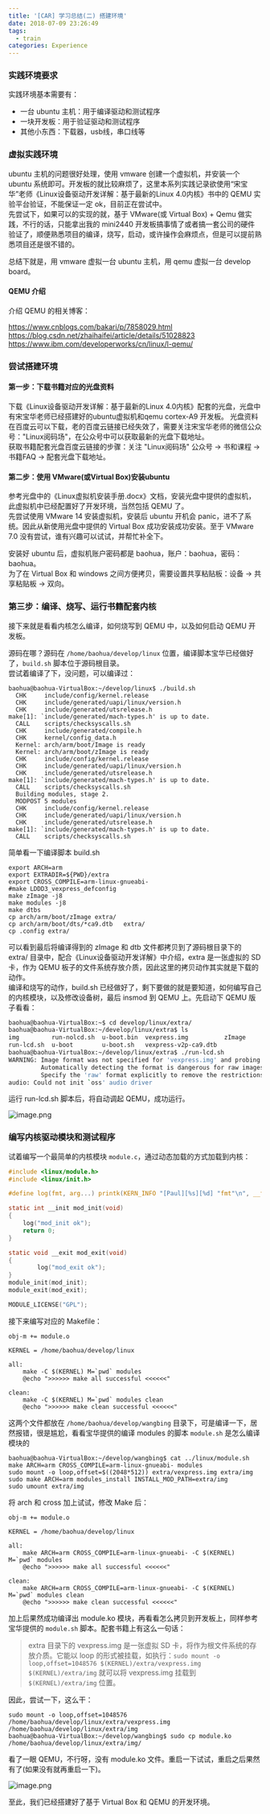 ```yaml
---
title: '[CAR] 学习总结(二) 搭建环境'
date: 2018-07-09 23:26:49
tags:
  - train
categories: Experience
---
```


### 实践环境要求

实践环境基本需要有：

- 一台 ubuntu 主机：用于编译驱动和测试程序
- 一块开发板：用于验证驱动和测试程序
- 其他小东西：下载器，usb线，串口线等

### 虚拟实践环境

ubuntu 主机的问题很好处理，使用 vmware 创建一个虚拟机，并安装一个 ubuntu 系统即可。开发板的就比较麻烦了，这里本系列实践记录欲使用“宋宝华”老师《Linux设备驱动开发详解：基于最新的Linux 4.0内核》书中的 QEMU 实验平台验证，不能保证一定 ok，目前正在尝试中。  
先尝试下，如果可以的实现的就，基于 VMware(或 Virtual Box) + Qemu 做实践，不行的话，只能拿出我的 mini2440 开发板搞事情了或者搞一套公司的硬件验证了，顺便熟悉项目的编译，烧写，启动，或许操作会麻烦点，但是可以提前熟悉项目还是很不错的。

总结下就是，用 vmware 虚拟一台 ubuntu 主机，用 qemu 虚拟一台 develop board。


#### QEMU 介绍

介绍 QEMU 的相关博客：

<https://www.cnblogs.com/bakari/p/7858029.html>
<https://blog.csdn.net/zhaihaifei/article/details/51028823>
<https://www.ibm.com/developerworks/cn/linux/l-qemu/>

### 尝试搭建环境

#### 第一步：下载书籍对应的光盘资料

下载《Linux设备驱动开发详解：基于最新的Linux 4.0内核》配套的光盘，光盘中有宋宝华老师已经搭建好的ubuntu虚拟机和qemu cortex-A9 开发板。
光盘资料在百度云可以下载，老的百度云链接已经失效了，需要关注宋宝华老师的微信公众号："Linux阅码场"，在公众号中可以获取最新的光盘下载地址。  
获取书籍配套光盘百度云链接的步骤：关注 "Linux阅码场" 公众号 -> 书和课程 -> 书籍FAQ -> 配套光盘下载地址。

#### 第二步：使用 VMware(或Virtual Box)安装ubuntu

参考光盘中的《Linux虚拟机安装手册.docx》文档，安装光盘中提供的虚拟机，此虚拟机中已经配置好了开发环境，当然包括 QEMU 了。  
先尝试使用 VMware 14 安装虚拟机，安装后 ubuntu 开机会 panic，进不了系统。因此从新使用光盘中提供的 Virtual Box 成功安装成功安装。至于 VMware 7.0 没有尝试，谁有兴趣可以试试，并帮忙补全下。

安装好 ubuntu 后，虚拟机账户密码都是 baohua，账户：baohua，密码：baohua。  
为了在 Virtual Box 和 windows 之间方便拷贝，需要设置共享粘贴板：设备 -> 共享粘贴板 -> 双向。

### 第三步：编译、烧写、运行书籍配套内核

接下来就是看看内核怎么编译，如何烧写到 QEMU 中，以及如何启动 QEMU 开发板。  

源码在哪？源码在 `/home/baohua/develop/linux` 位置，编译脚本宝华已经做好了，`build.sh`  脚本位于源码根目录。  
尝试着编译了下，没问题，可以编译过：

```
baohua@baohua-VirtualBox:~/develop/linux$ ./build.sh 
  CHK     include/config/kernel.release
  CHK     include/generated/uapi/linux/version.h
  CHK     include/generated/utsrelease.h
make[1]: `include/generated/mach-types.h' is up to date.
  CALL    scripts/checksyscalls.sh
  CHK     include/generated/compile.h
  CHK     kernel/config_data.h
  Kernel: arch/arm/boot/Image is ready
  Kernel: arch/arm/boot/zImage is ready
  CHK     include/config/kernel.release
  CHK     include/generated/uapi/linux/version.h
  CHK     include/generated/utsrelease.h
make[1]: `include/generated/mach-types.h' is up to date.
  CALL    scripts/checksyscalls.sh
  Building modules, stage 2.
  MODPOST 5 modules
  CHK     include/config/kernel.release
  CHK     include/generated/uapi/linux/version.h
  CHK     include/generated/utsrelease.h
make[1]: `include/generated/mach-types.h' is up to date.
  CALL    scripts/checksyscalls.sh
```

简单看一下编译脚本 build.sh

```
export ARCH=arm
export EXTRADIR=${PWD}/extra
export CROSS_COMPILE=arm-linux-gnueabi-
#make LDDD3_vexpress_defconfig
make zImage -j8
make modules -j8
make dtbs
cp arch/arm/boot/zImage extra/
cp arch/arm/boot/dts/*ca9.dtb   extra/
cp .config extra/
```

可以看到最后将编译得到的 zImage 和 dtb 文件都拷贝到了源码根目录下的 extra/ 目录中，配合《Linux设备驱动开发详解》中介绍，extra 是一张虚拟的 SD 卡，作为 QEMU 板子的文件系统存放介质，因此这里的拷贝动作其实就是下载的动作。  
编译和烧写的动作，build.sh 已经做好了，剩下要做的就是要知道，如何编写自己的内核模块，以及修改设备树，最后 insmod 到 QEMU 上。先启动下 QEMU 版子看看：

```bash
baohua@baohua-VirtualBox:~$ cd develop/linux/extra/
baohua@baohua-VirtualBox:~/develop/linux/extra$ ls
img         run-nolcd.sh  u-boot.bin  vexpress.img          zImage
run-lcd.sh  u-boot        u-boot.sh   vexpress-v2p-ca9.dtb
baohua@baohua-VirtualBox:~/develop/linux/extra$ ./run-lcd.sh 
WARNING: Image format was not specified for 'vexpress.img' and probing guessed raw.
         Automatically detecting the format is dangerous for raw images, write operations on block 0 will be restricted.
         Specify the 'raw' format explicitly to remove the restrictions.
audio: Could not init `oss' audio driver
```

运行 run-lcd.sh 脚本后，将自动调起 QEMU，成功运行。

![image.png](https://upload-images.jianshu.io/upload_images/11006334-cd1d96db3af8ba4a.png?imageMogr2/auto-orient/strip%7CimageView2/2/w/1240)

### 编写内核驱动模块和测试程序

试着编写一个最简单的内核模块 `module.c`，通过动态加载的方式加载到内核：

```c
#include <linux/module.h>
#include <linux/init.h>

#define log(fmt, arg...) printk(KERN_INFO "[Paul][%s][%d] "fmt"\n", __func__, __LINE__, ##arg);

static int __init mod_init(void)
{
	log("mod_init ok");
	return 0;
}

static void __exit mod_exit(void)
{
        log("mod_exit ok");
}
module_init(mod_init);
module_exit(mod_exit);

MODULE_LICENSE("GPL");
```

接下来编写对应的 Makefile：

```
obj-m += module.o

KERNEL = /home/baohua/develop/linux

all:
	make -C $(KERNEL) M=`pwd` modules
	@echo ">>>>>> make all successful <<<<<<"

clean:
	make -C $(KERNEL) M=`pwd` modules clean
	@echo ">>>>>> make clean successful <<<<<<"
```

这两个文件都放在 `/home/baohua/develop/wangbing` 目录下，可是编译一下，居然报错，很是尴尬，看看宝华提供的编译 modules 的脚本 `module.sh` 是怎么编译模块的

```
baohua@baohua-VirtualBox:~/develop/wangbing$ cat ../linux/module.sh 
make ARCH=arm CROSS_COMPILE=arm-linux-gnueabi- modules
sudo mount -o loop,offset=$((2048*512)) extra/vexpress.img extra/img
sudo make ARCH=arm modules_install INSTALL_MOD_PATH=extra/img
sudo umount extra/img
```

将 arch 和 cross 加上试试，修改 Make 后：

```
obj-m += module.o

KERNEL = /home/baohua/develop/linux

all:
	make ARCH=arm CROSS_COMPILE=arm-linux-gnueabi- -C $(KERNEL) M=`pwd` modules
	@echo ">>>>>> make all successful <<<<<<"

clean:
	make ARCH=arm CROSS_COMPILE=arm-linux-gnueabi- -C $(KERNEL) M=`pwd` modules clean
	@echo ">>>>>> make clean successful <<<<<<"
```

加上后果然成功编译出 module.ko 模块，再看看怎么拷贝到开发板上，同样参考宝华提供的 `module.sh` 脚本。配套书籍上有这么一句话：

> extra 目录下的 vexpress.img 是一张虚拟 SD 卡，将作为根文件系统的存放介质。它能以 loop 的形式被挂载，如执行：`sudo mount -o loop,offset=1048576 $(KERNEL)/extra/vexpress.img $(KERNEL)/extra/img` 就可以将  vexpress.img 挂载到 `$(KERNEL)/extra/img` 位置。

因此，尝试一下，这么干：

```
sudo mount -o loop,offset=1048576 /home/baohua/develop/linux/extra/vexpress.img /home/baohua/develop/linux/extra/img
baohua@baohua-VirtualBox:~/develop/wangbing$ sudo cp module.ko /home/baohua/develop/linux/extra/img/
```

看了一眼 QEMU，不行呀，没有 module.ko 文件。重启一下试试，重启之后果然有了(如果没有就再重启一下)。

![image.png](https://upload-images.jianshu.io/upload_images/11006334-415a41942f17596e.png?imageMogr2/auto-orient/strip%7CimageView2/2/w/1240)

至此，我们已经搭建好了基于 Virtual Box 和 QEMU 的开发环境。


